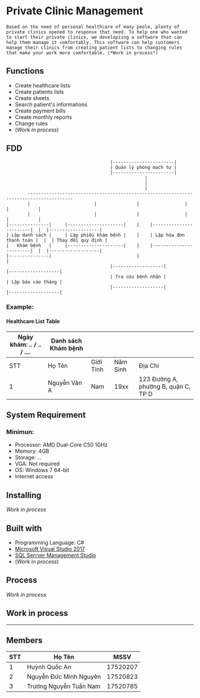 # Private Clinic Management

`
Based on the need of personal healthcare of many peole, plenty of private clinics opened to response that need.
To help one who wanted to start their private clinics, we developiing a software that can help them manage it comfortably.
This software can help customers manage their clinics from creating patient lists to changing rules that make your work more comfortable. (*Work in process*)
`

## Functions
- Create healthcare lists
- Create patients lists
- Create sheets
- Search patient's informations
- Create payment bills
- Create monthly reports
- Change rules
- (*Work in process*)

## FDD
```
                                       |-----------------------|
                                       | Quản lý phòng mạch tư |
                                       |-----------------------|
                                                    |
                                                    |
                                                    |
        ---------------------------------------------------------------------------------------
        |                        |               |                 |              |           |
        |                        |               |                 |              |           |
|---------------|     |---------------------|    |    |------------------------|  |  |-------------------|
| Lập danh sách |     | Lập phiếu khám bệnh |    |    | Lập hóa đơn thanh toán |  |  | Thay đổi quy định |
|   khám bệnh   |     |---------------------|    |    |------------------------|  |  |-------------------|
|---------------|                                |                                |
                                       |-------------------|            |-------------------|
                                       | Tra cứu bệnh nhân |            | Lập báo cáo tháng |
                                       |-------------------|            |-------------------|
```

### Example:
#### Healthcare List Table
| Ngày khám: .. / .. / .... | Danh sách Khám bệnh |   |   |   |
| ------------------------- | ------------------- | - | - | - |
|          STT          |    Họ Tên    | Giới Tính | Năm Sinh |              Địa Chỉ                |
|           1           | Nguyễn Văn A |    Nam    |   19xx   | 123 Đường A, phường B, quận C, TP D |

## System Requirement
### Minimun:
- Processor: AMD Dual-Core C50 1GHz
- Memory: 4GB
- Storage: ...
- VGA: Not required
- OS: Windows 7 64-bit
- Internet access

## Installing
*Work in process*

## Built with 
- Programming Language: C#
- [Microsoft Visual Studio 2017 ](https://visualstudio.microsoft.com/)
- [SQL Serrver Management Studio](https://www.microsoft.com/en-us/sql-server/sql-server-downloads)
- (*Work in process*)

## Process
*Work in process*

## Work in process
----------------------------

## Members
| STT | Họ Tên | MSSV |
| --- | --- | --- |
| 1 | Huỳnh Quốc An | 17520207 |
| 2 | Nguyễn Đức Minh Nguyên | 17520823 |
| 3 | Trương Nguyễn Tuấn Nam | 17520785 |
